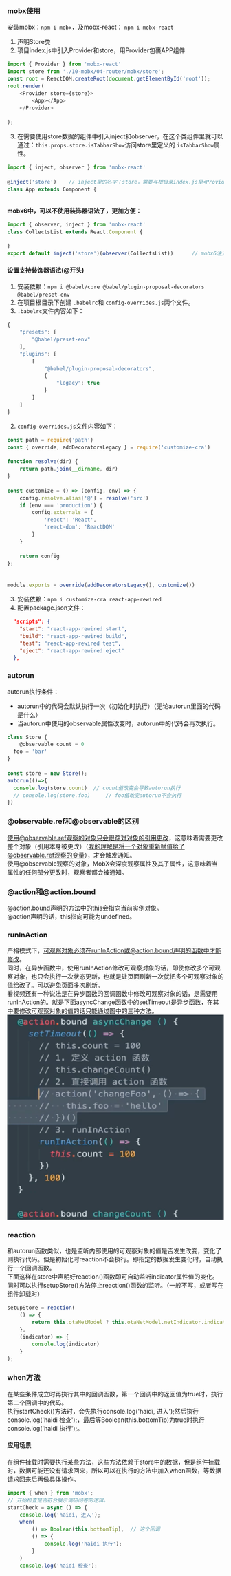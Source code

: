 ### mobx使用
安装mobx：`npm i mobx`，及mobx-react： `npm i mobx-react`

1.  声明Store类 
2.  项目index.js中引入Provider和store，用Provider包裹APP组件 
```javascript
import { Provider } from 'mobx-react'
import store from './10-mobx/04-router/mobx/store';
const root = ReactDOM.createRoot(document.getElementById('root'));
root.render(
    <Provider store={store}>
        <App></App>
    </Provider>

);
```

3.  在需要使用store数据的组件中引入inject和observer，在这个类组件里就可以通过：`this.props.store.isTabbarShow`访问store里定义的 `isTabbarShow`属性。 
```javascript
import { inject, observer } from 'mobx-react'

@inject('store')    // inject里的名字：store，需要与根目录index.js里<Provider store={store}>的store名字一致。
class App extends Component {
```
<br />**mobx6中，可以不使用装饰器语法了，更加方便：** 
```javascript
import { observer, inject } from 'mobx-react'
class CollectsList extends React.Component {

}
export default inject('store')(observer(CollectsList))		// mobx6注入store的语法
```
#### 设置支持装饰器语法(@开头)

1.  安装依赖：`npm i @babel/core @babel/plugin-proposal-decorators @babel/preset-env` 
2.  在项目根目录下创建 `.babelrc`和 `config-overrides.js`两个文件。 
   1.  `.babelrc`文件内容如下： 
```javascript
{
    "presets": [
        "@babel/preset-env"
    ],
    "plugins": [
        [
            "@babel/plugin-proposal-decorators",
            {
                "legacy": true
            }
        ]
    ]
}
```

   2.  `config-overrides.js`文件内容如下： 
```javascript
const path = require('path')
const { override, addDecoratorsLegacy } = require('customize-cra')

function resolve(dir) {
    return path.join(__dirname, dir)
}

const customize = () => (config, env) => {
    config.resolve.alias['@'] = resolve('src')
    if (env === 'production') {
        config.externals = {
            'react': 'React',
            'react-dom': 'ReactDOM'
        }
    }

    return config
};


module.exports = override(addDecoratorsLegacy(), customize())
```

3.  安装依赖：`npm i customize-cra react-app-rewired` 
4.  配置package.json文件： 
```json
  "scripts": {
    "start": "react-app-rewired start",
    "build": "react-app-rewired build",
    "test": "react-app-rewired test",
    "eject": "react-app-rewired eject"
  },
```
### autorun
autorun执行条件：

- autorun中的代码会默认执行一次（初始化时执行）（无论autorun里面的代码是什么）
- 当autorun中使用的observable属性改变时，autorun中的代码会再次执行。
```javascript
class Store {
	@observable count = 0
  foo = 'bar'
}

const store = new Store();
autorun(()=>{
  console.log(store.count)	// count值改变会导致autorun执行
  // console.log(store.foo)		// foo值改变autorun不会执行
})
```
### @observable.ref和@observable的区别
使用@observable.ref观察的对象只会跟踪对对象的引用更改，这意味着需要更改整个对象（引用本身被更改）（我的理解是将一个对象重新赋值给了@observable.ref观察的变量），才会触发通知。<br />使用@observable观察的对象，MobX会深度观察属性及其子属性，这意味着当属性的任何部分更改时，观察者都会被通知。
### @action和@action.bound
@action.bound声明的方法中的this会指向当前实例对象。<br />@action声明的话，this指向可能为undefined。
### runInAction
严格模式下，可观察对象必须在runInAction或@action.bound声明的函数中才能修改。<br />同时，在异步函数中，使用runInAction修改可观察对象的话，即使修改多个可观察对象，也只会执行一次状态更新，也就是让页面刷新一次就把多个可观察对象的值给改了。可以避免页面多次刷新。<br />看视频还有一种说法是在异步函数的回调函数中修改可观察对象的话，是需要用runInAction的。就是下面asyncChange函数中的setTimeout是异步函数，在其中要修改可观察对象的值的话只能通过图中的三种方法。<br />![image.png](../../images/1cb73b39bbd09d3a1bc382174ff967aa.png)
### reaction
和autorun函数类似，也是监听内部使用的可观察对象的值是否发生改变，变化了则执行代码。但是初始化时reaction不会执行。即指定的数据发生变化时，自动执行一个回调函数。<br />下面这样在store中声明好reaction()函数即可自动监听indicator属性值的变化。<br />同时可以执行setupStore()方法停止reaction()函数的监听。（一般不写，或者写在组件卸载时）
```javascript
setupStore = reaction(
    () => {
        return this.otaNetModel ? this.otaNetModel.netIndicator.indicator : null;
    },
    (indicator) => {
        console.log(indicator)
    }
);
```
### when方法
在某些条件成立时再执行其中的回调函数，第一个回调中的返回值为true时，执行第二个回调中的代码。<br />执行startCheck()方法时，会先执行console.log('haidi, 进入');然后执行console.log('haidi 检查');，最后等Boolean(this.bottomTip)为true时执行console.log('haidi 执行');。
#### 应用场景
在组件挂载时需要执行某些方法，这些方法依赖于store中的数据，但是组件挂载时，数据可能还没有请求回来，所以可以在执行的方法中加入when函数，等数据请求回来后再做具体操作。
```javascript
import { when } from 'mobx';
// 开始检查是否符合展示调研问卷的逻辑。
startCheck = async () => {
    console.log('haidi, 进入');
    when(
        () => Boolean(this.bottomTip), 	// 这个回调
        () => {
            console.log('haidi 执行'); 
        }
    )
    console.log('haidi 检查');
```
